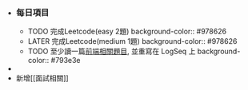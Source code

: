 - ### 每日項目
	- TODO 完成Leetcode(easy 2題)
	  background-color:: #978626
	- LATER 完成Leetcode(medium 1題)
	  background-color:: #978626
	- TODO 至少讀一篇[前端相關題目](https://www.explainthis.io/zh-hant/questions/frontend), 並重寫在 LogSeq 上
	  background-color:: #793e3e
-
- 新增[[面試相關]]